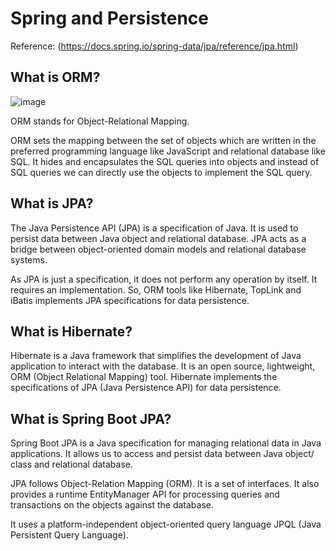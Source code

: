 # Spring and Persistence

Reference: (https://docs.spring.io/spring-data/jpa/reference/jpa.html)

## What is ORM?

![image](https://github.com/asmalizaa/javaspring/assets/23090837/c94dff5f-46b6-4310-8e90-1b11da8f6576)

ORM stands for Object-Relational Mapping.

ORM sets the mapping between the set of objects which are written in the preferred programming language like JavaScript and relational database like SQL. It hides and encapsulates the SQL queries into objects and instead of SQL queries we can directly use the objects to implement the SQL query.

## What is JPA?

The Java Persistence API (JPA) is a specification of Java. It is used to persist data between Java object and relational database. JPA acts as a bridge between object-oriented domain models and relational database systems.

As JPA is just a specification, it does not perform any operation by itself. It requires an implementation. So, ORM tools like Hibernate, TopLink and iBatis implements JPA specifications for data persistence.

## What is Hibernate?

Hibernate is a Java framework that simplifies the development of Java application to interact with the database. It is an open source, lightweight, ORM (Object Relational Mapping) tool. Hibernate implements the specifications of JPA (Java Persistence API) for data persistence.

## What is Spring Boot JPA?

Spring Boot JPA is a Java specification for managing relational data in Java applications. It allows us to access and persist data between Java object/ class and relational database. 

JPA follows Object-Relation Mapping (ORM). It is a set of interfaces. It also provides a runtime EntityManager API for processing queries and transactions on the objects against the database. 

It uses a platform-independent object-oriented query language JPQL (Java Persistent Query Language).

